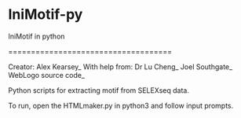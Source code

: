 # IniMotif-py
IniMotif in python

 ====================================

Creator:        Alex Kearsey_
With help from:	Dr Lu Cheng_
                Joel Southgate_
                WebLogo source code_

Python scripts for extracting motif from SELEXseq data.

To run, open the HTMLmaker.py in python3 and follow input prompts.
